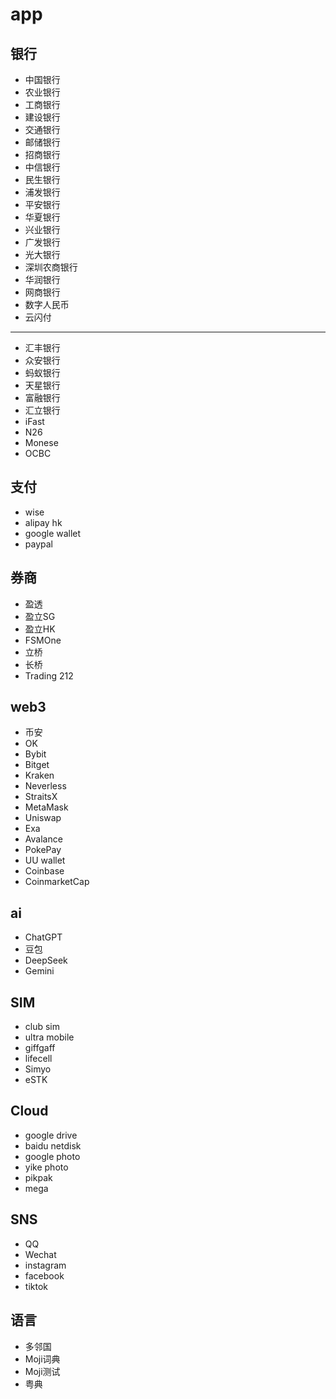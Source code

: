 # app

## 银行

- 中国银行
- 农业银行
- 工商银行
- 建设银行
- 交通银行
- 邮储银行
- 招商银行
- 中信银行
- 民生银行
- 浦发银行
- 平安银行
- 华夏银行
- 兴业银行
- 广发银行
- 光大银行
- 深圳农商银行
- 华润银行
- 网商银行
- 数字人民币
- 云闪付

--- 

- 汇丰银行
- 众安银行
- 蚂蚁银行
- 天星银行
- 富融银行
- 汇立银行
- iFast
- N26
- Monese
- OCBC

## 支付

- wise
- alipay hk
- google wallet
- paypal

## 券商

- 盈透
- 盈立SG
- 盈立HK
- FSMOne
- 立桥
- 长桥
- Trading 212

## web3

- 币安
- OK
- Bybit
- Bitget
- Kraken
- Neverless
- StraitsX
- MetaMask
- Uniswap
- Exa
- Avalance
- PokePay
- UU wallet
- Coinbase
- CoinmarketCap

## ai

- ChatGPT
- 豆包
- DeepSeek
- Gemini

## SIM

- club sim
- ultra mobile
- giffgaff
- lifecell
- Simyo
- eSTK

## Cloud

- google drive
- baidu netdisk
- google photo
- yike photo
- pikpak
- mega

## SNS

- QQ
- Wechat
- instagram
- facebook
- tiktok

## 语言

- 多邻国
- Moji词典
- Moji测试
- 粤典

